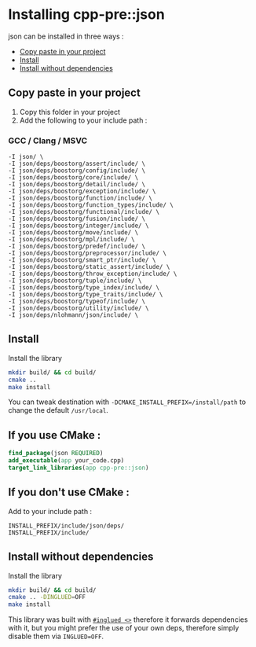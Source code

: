 
# Installing cpp-pre::json
json can be installed in three ways :

* [Copy paste in your project](#copy-paste-in-your-project)
* [Install](#install)
* [Install without dependencies](#install-without-dependencies)

## Copy paste in your project
1. Copy this folder in your project
2. Add the following to your include path :

### GCC / Clang / MSVC
```
-I json/ \
-I json/deps/boostorg/assert/include/ \
-I json/deps/boostorg/config/include/ \
-I json/deps/boostorg/core/include/ \
-I json/deps/boostorg/detail/include/ \
-I json/deps/boostorg/exception/include/ \
-I json/deps/boostorg/function/include/ \
-I json/deps/boostorg/function_types/include/ \
-I json/deps/boostorg/functional/include/ \
-I json/deps/boostorg/fusion/include/ \
-I json/deps/boostorg/integer/include/ \
-I json/deps/boostorg/move/include/ \
-I json/deps/boostorg/mpl/include/ \
-I json/deps/boostorg/predef/include/ \
-I json/deps/boostorg/preprocessor/include/ \
-I json/deps/boostorg/smart_ptr/include/ \
-I json/deps/boostorg/static_assert/include/ \
-I json/deps/boostorg/throw_exception/include/ \
-I json/deps/boostorg/tuple/include/ \
-I json/deps/boostorg/type_index/include/ \
-I json/deps/boostorg/type_traits/include/ \
-I json/deps/boostorg/typeof/include/ \
-I json/deps/boostorg/utility/include/ \
-I json/deps/nlohmann/json/include/ \
```

## Install
Install the library
```sh
mkdir build/ && cd build/
cmake ..
make install
```

You can tweak destination with `-DCMAKE_INSTALL_PREFIX=/install/path` to change the default `/usr/local`.

## If you use CMake :
```cmake
find_package(json REQUIRED)
add_executable(app your_code.cpp)
target_link_libraries(app cpp-pre::json)
```

## If you don't use CMake : 
Add to your include path : 
```
INSTALL_PREFIX/include/json/deps/
INSTALL_PREFIX/include/
```

## Install without dependencies
Install the library
```sh
mkdir build/ && cd build/
cmake .. -DINGLUED=OFF
make install
```

This library was built with [`#inglued <>`](https://github.com/header-only/inglued) therefore it forwards dependencies with it, but you might prefer the use of your own deps, therefore simply disable them via `INGLUED=OFF`.
